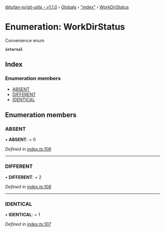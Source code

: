 [@tufan-io/git-utils - v1.1.0](../README.md) › [Globals](../globals.md) › ["index"](../modules/_index_.md) › [WorkDirStatus](_index_.workdirstatus.md)

# Enumeration: WorkDirStatus

Convenience enum

**`internal`** 

## Index

### Enumeration members

* [ABSENT](_index_.workdirstatus.md#absent)
* [DIFFERENT](_index_.workdirstatus.md#different)
* [IDENTICAL](_index_.workdirstatus.md#identical)

## Enumeration members

###  ABSENT

• **ABSENT**: = 0

*Defined in [index.ts:106](https://github.com/tufan-io/git-utils/blob/e076e95/src/index.ts#L106)*

___

###  DIFFERENT

• **DIFFERENT**: = 2

*Defined in [index.ts:108](https://github.com/tufan-io/git-utils/blob/e076e95/src/index.ts#L108)*

___

###  IDENTICAL

• **IDENTICAL**: = 1

*Defined in [index.ts:107](https://github.com/tufan-io/git-utils/blob/e076e95/src/index.ts#L107)*
